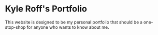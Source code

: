 # Kyle Roff's Portfolio
This website is designed to be my personal portfolio that should be a one-stop-shop for anyone who wants to know about me.
